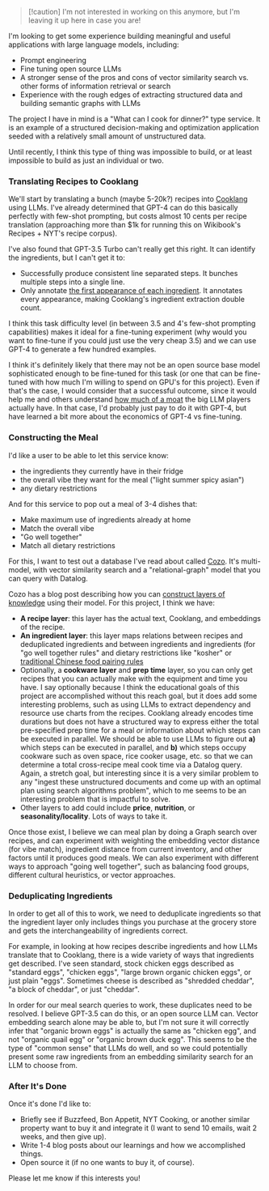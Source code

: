 > [!caution] I'm not interested in working on this anymore, but I'm leaving it up here in case you are!

I'm looking to get some experience building meaningful and useful applications with large language models, including:
- Prompt engineering
- Fine tuning open source LLMs
- A stronger sense of the pros and cons of vector similarity search vs. other forms of information retrieval or search
- Experience with the rough edges of extracting structured data and building semantic graphs with LLMs

The project I have in mind is a "What can I cook for dinner?" type service. It is an example of a structured decision-making and optimization application seeded with a relatively small amount of unstructured data.

Until recently, I think this type of thing was impossible to build, or at least impossible to build as just an individual or two.

### Translating Recipes to Cooklang

We'll start by translating a bunch (maybe 5-20k?) recipes into [Cooklang](https://cooklang.org/) using LLMs. I've already determined that GPT-4 can do this basically perfectly with few-shot prompting, but costs almost 10 cents per recipe translation (approaching more than $1k for running this on Wikibook's Recipes + NYT's recipe corpus). 

I've also found that GPT-3.5 Turbo can't really get this right. It can identify the ingredients, but I can't get it to:
- Successfully produce consistent line separated steps. It bunches multiple steps into a single line.
- Only annotate [the first appearance of each ingredient](https://cooklang.org/docs/best-practices/). It annotates every appearance, making Cooklang's ingredient extraction double count.

I think this task difficulty level (in between 3.5 and 4's few-shot prompting capabilities) makes it ideal for a fine-tuning experiment (why would you want to fine-tune if you could just use the very cheap 3.5) and we can use GPT-4 to generate a few hundred examples.

I think it's definitely likely that there may not be an open source base model sophisticated enough to be fine-tuned for this task (or one that can be fine-tuned with how much I'm willing to spend on GPU's for this project). Even if that's the case, I would consider that a successful outcome, since it would help me and others understand [how much of a moat](https://www.semianalysis.com/p/google-we-have-no-moat-and-neither) the big LLM players actually have. In that case, I'd probably just pay to do it with GPT-4, but have learned a bit more about the economics of GPT-4 vs fine-tuning.

### Constructing the Meal

I'd like a user to be able to let this service know:
- the ingredients they currently have in their fridge
- the overall vibe they want for the meal ("light summer spicy asian")
- any dietary restrictions

And for this service to pop out a meal of 3-4 dishes that:
- Make maximum use of ingredients already at home
- Match the overall vibe
- "Go well together"
- Match all dietary restrictions

For this, I want to test out a database I've read about called [Cozo](https://github.com/cozodb/cozo). It's multi-model, with vector similarity search and a "relational-graph" model that you can query with Datalog.

Cozo has a blog post describing how you can [construct layers of knowledge](https://docs.cozodb.org/en/latest/releases/v0.6.html) using their model. For this project, I think we have:
- **A recipe layer**: this layer has the actual text, Cooklang, and embeddings of the recipe.
- **An ingredient layer**: this layer maps relations between recipes and deduplicated ingredients and between ingredients and ingredients (for "go well together rules" and dietary restrictions like "kosher" or [traditional Chinese food pairing rules](https://www.farwestchina.com/blog/crazy-chinese-health-notice-answers/)
- Optionally, a **cookware layer** and **prep time** layer, so you can only get recipes that you can actually make with the equipment and time you have. I say optionally because I think the educational goals of this project are accomplished without this reach goal, but it does add some interesting problems, such as using LLMs to extract dependency and resource use charts from the recipes. Cooklang already encodes time durations but does not have a structured way to express either the total pre-specified prep time for a meal *or* information about which steps can be executed in parallel. We should be able to use LLMs to figure out **a)** which steps can be executed in parallel, and **b)** which steps occupy cookware such as oven space, rice cooker usage, etc. so that we can determine a total cross-recipe meal cook time via a Datalog query. Again, a stretch goal, but interesting since it is a very similar problem to any "ingest these unstructured documents and come up with an optimal plan using search algorithms problem", which to me seems to be an interesting problem that is impactful to solve.
- Other layers to add could include **price**, **nutrition**, or **seasonality/locality**. Lots of ways to take it.

Once those exist, I believe we can meal plan by doing a Graph search over recipes, and can experiment with weighting the embedding vector distance (for vibe match), ingredient distance from current inventory, and other factors until it produces good meals. We can also experiment with different ways to approach "going well together", such as balancing food groups, different cultural heuristics, or vector approaches.

### Deduplicating Ingredients

In order to get all of this to work, we need to deduplicate ingredients so that the ingredient layer only includes things you purchase at the grocery store and gets the interchangeability of ingredients correct.

For example, in looking at how recipes describe ingredients and how LLMs translate that to Cooklang, there is a wide variety of ways that ingredients get described. I've seen standard, stock chicken eggs described as "standard eggs", "chicken eggs", "large brown organic chicken eggs", or just plain "eggs". Sometimes cheese is described as "shredded cheddar", "a block of cheddar", or just "cheddar".

In order for our meal search queries to work, these duplicates need to be resolved. I believe GPT-3.5 can do this, or an open source LLM can. Vector embedding search alone may be able to, but I'm not sure it will correctly infer that "organic brown eggs" is actually the same as "chicken egg", and not "organic quail egg" or "organic brown duck egg". This seems to be the type of "common sense" that LLMs do well, and so we could potentially present some raw ingredients from an embedding similarity search for an LLM to choose from.

### After It's Done

Once it's done I'd like to:
- Briefly see if Buzzfeed, Bon Appetit, NYT Cooking, or another similar property want to buy it and integrate it (I want to send 10 emails, wait 2 weeks, and then give up).
- Write 1-4 blog posts about our learnings and how we accomplished things.
- Open source it (if no one wants to buy it, of course).

Please let me know if this interests you!
